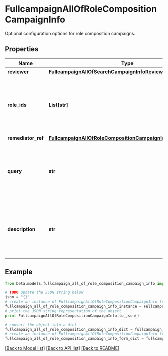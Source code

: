 # FullcampaignAllOfRoleCompositionCampaignInfo

Optional configuration options for role composition campaigns.

## Properties
Name | Type | Description | Notes
------------ | ------------- | ------------- | -------------
**reviewer** | [**FullcampaignAllOfSearchCampaignInfoReviewer**](FullcampaignAllOfSearchCampaignInfoReviewer.md) |  | [optional] 
**role_ids** | **List[str]** | Optional list of roles to include in this campaign. Only one of &#x60;roleIds&#x60; and &#x60;query&#x60; may be set; if neither are set, all roles are included. | [optional] 
**remediator_ref** | [**FullcampaignAllOfRoleCompositionCampaignInfoRemediatorRef**](FullcampaignAllOfRoleCompositionCampaignInfoRemediatorRef.md) |  | 
**query** | **str** | Optional search query to scope this campaign to a set of roles. Only one of &#x60;roleIds&#x60; and &#x60;query&#x60; may be set; if neither are set, all roles are included. | [optional] 
**description** | **str** | Describes this role composition campaign. Intended for storing the query used, and possibly the number of roles selected/available. | [optional] 

## Example

```python
from beta.models.fullcampaign_all_of_role_composition_campaign_info import FullcampaignAllOfRoleCompositionCampaignInfo

# TODO update the JSON string below
json = "{}"
# create an instance of FullcampaignAllOfRoleCompositionCampaignInfo from a JSON string
fullcampaign_all_of_role_composition_campaign_info_instance = FullcampaignAllOfRoleCompositionCampaignInfo.from_json(json)
# print the JSON string representation of the object
print FullcampaignAllOfRoleCompositionCampaignInfo.to_json()

# convert the object into a dict
fullcampaign_all_of_role_composition_campaign_info_dict = fullcampaign_all_of_role_composition_campaign_info_instance.to_dict()
# create an instance of FullcampaignAllOfRoleCompositionCampaignInfo from a dict
fullcampaign_all_of_role_composition_campaign_info_form_dict = fullcampaign_all_of_role_composition_campaign_info.from_dict(fullcampaign_all_of_role_composition_campaign_info_dict)
```
[[Back to Model list]](../README.md#documentation-for-models) [[Back to API list]](../README.md#documentation-for-api-endpoints) [[Back to README]](../README.md)


